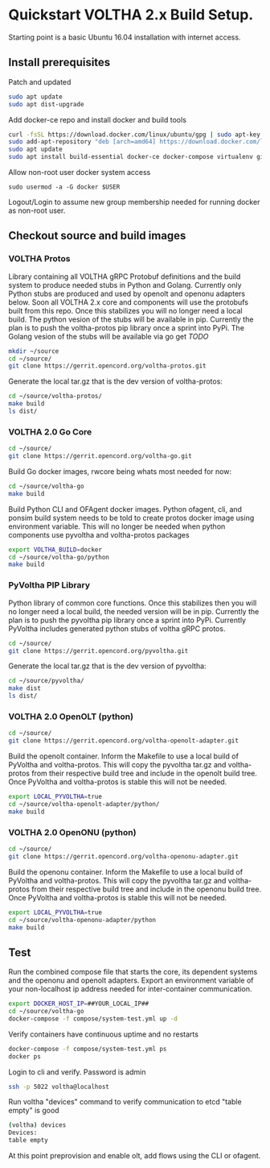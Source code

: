 # Quickstart VOLTHA 2.x Build Setup.

Starting point is a basic Ubuntu 16.04 installation with internet access.





## Install prerequisites

Patch and updated
```sh
sudo apt update
sudo apt dist-upgrade
```

Add docker-ce repo and install docker and build tools
```sh
curl -fsSL https://download.docker.com/linux/ubuntu/gpg | sudo apt-key add -
sudo add-apt-repository "deb [arch=amd64] https://download.docker.com/linux/ubuntu $(lsb_release -cs) stable"
sudo apt update
sudo apt install build-essential docker-ce docker-compose virtualenv git python-setuptools python-dev libpcap-dev libffi-dev libssl-dev tox
```

Allow non-root user docker system access
```
sudo usermod -a -G docker $USER
```
Logout/Login to assume new group membership needed for running docker as non-root user. 





## Checkout source and build images



### VOLTHA Protos

Library containing all VOLTHA gRPC Protobuf definitions and the build system to produce needed stubs in Python and Golang.  Currently only Python stubs are produced and used by openolt and openonu adapters below.   Soon all VOLTHA 2.x core and components will use the protobufs built from this repo.  Once this stabilizes you will no longer need a local build.  The python vesion of the stubs will be available in pip.  Currently the plan is to push the voltha-protos pip library once a sprint into PyPi.   The Golang vesion of the stubs will be available via go get *TODO*

```sh
mkdir ~/source
cd ~/source/
git clone https://gerrit.opencord.org/voltha-protos.git
```

Generate the local tar.gz that is the dev version of voltha-protos:
```sh
cd ~/source/voltha-protos/
make build
ls dist/
```



### VOLTHA 2.0 Go Core

```sh
cd ~/source/
git clone https://gerrit.opencord.org/voltha-go.git
```

Build Go docker images, rwcore being whats most needed for now:
```sh
cd ~/source/voltha-go
make build
```

Build Python CLI and OFAgent docker images.  Python ofagent, cli, and ponsim build system needs to be told to create protos docker image using environment variable.  This will no longer be needed when python components use pyvoltha and voltha-protos packages
```sh
export VOLTHA_BUILD=docker
cd ~/source/voltha-go/python
make build
```



### PyVoltha PIP Library

Python library of common core functions.  Once this stabilizes then you will no longer need a local build, the needed version will be in pip.  Currently the plan is to push the pyvoltha pip library once a sprint into PyPi.   Currently PyVoltha includes generated python stubs of voltha gRPC protos.

```sh
cd ~/source/
git clone https://gerrit.opencord.org/pyvoltha.git
```

Generate the local tar.gz that is the dev version of pyvoltha:
```sh
cd ~/source/pyvoltha/
make dist
ls dist/
```



### VOLTHA 2.0 OpenOLT (python)

```sh
cd ~/source/
git clone https://gerrit.opencord.org/voltha-openolt-adapter.git
```

Build the openolt container.  Inform the Makefile to use a local build of PyVoltha and voltha-protos.  This will copy the pyvoltha tar.gz and voltha-protos from their respective build tree and include in the openolt build tree.  Once PyVoltha and voltha-protos is stable this will not be needed.
```sh 
export LOCAL_PYVOLTHA=true
cd ~/source/voltha-openolt-adapter/python/
make build
```



### VOLTHA 2.0 OpenONU (python)

```sh
cd ~/source/
git clone https://gerrit.opencord.org/voltha-openonu-adapter.git
```

Build the openonu container.  Inform the Makefile to use a local build of PyVoltha and voltha-protos.  This will copy the pyvoltha tar.gz and voltha-protos from their respective build tree and include in the openonu build tree.  Once PyVoltha and voltha-protos is stable this will not be needed.
```sh 
export LOCAL_PYVOLTHA=true
cd ~/source/voltha-openonu-adapter/python
make build
```





## Test

Run the combined compose file that starts the core, its dependent systems and the openonu and openolt adapters.  Export an environment variable of your non-localhost ip address needed for inter-container communication.

```sh
export DOCKER_HOST_IP=##YOUR_LOCAL_IP##
cd ~/source/voltha-go
docker-compose -f compose/system-test.yml up -d
```

Verify containers have continuous uptime and no restarts
```sh
docker-compose -f compose/system-test.yml ps
docker ps
```

Login to cli and verify.  Password is admin
```sh
ssh -p 5022 voltha@localhost 
```

Run voltha "devices" command to verify communication to etcd
"table empty" is good
```sh
(voltha) devices
Devices:
table empty
```

At this point preprovision and enable olt, add flows using the CLI or ofagent. 




